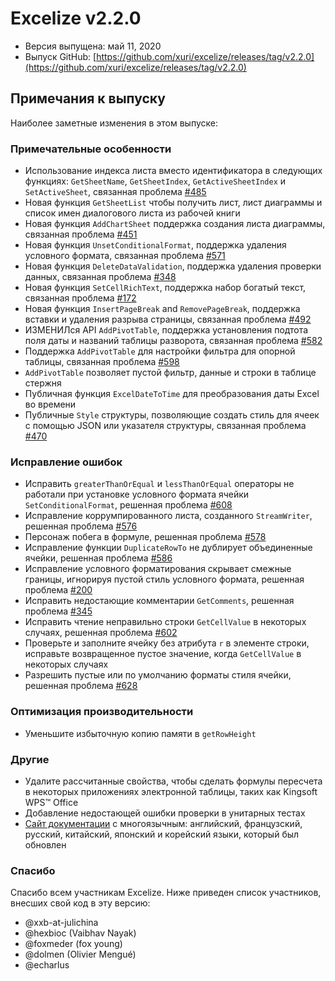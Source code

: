 # Excelize v2.2.0

* Версия выпущена: май 11, 2020
* Выпуск GitHub: [https://github.com/xuri/excelize/releases/tag/v2.2.0](https://github.com/xuri/excelize/releases/tag/v2.2.0)

## Примечания к выпуску

Наиболее заметные изменения в этом выпуске:

### Примечательные особенности

* Использование индекса листа вместо идентификатора в следующих функциях: `GetSheetName`, `GetSheetIndex`, `GetActiveSheetIndex` и `SetActiveSheet`, связанная проблема [#485](https://github.com/xuri/excelize/issues/485)
* Новая функция `GetSheetList` чтобы получить лист, лист диаграммы и список имен диалогового листа из рабочей книги
* Новая функция `AddChartSheet` поддержка создания листа диаграммы, связанная проблема [#451](https://github.com/xuri/excelize/issues/451)
* Новая функция `UnsetConditionalFormat`, поддержка удаления условного формата, связанная проблема [#571](https://github.com/xuri/excelize/issues/571)
* Новая функция `DeleteDataValidation`, поддержка удаления проверки данных, связанная проблема [#348](https://github.com/xuri/excelize/issues/348)
* Новая функция `SetCellRichText`, поддержка набор богатый текст, связанная проблема [#172](https://github.com/xuri/excelize/issues/172)
* Новая функция `InsertPageBreak` and `RemovePageBreak`, поддержка вставки и удаления разрыва страницы, связанная проблема [#492](https://github.com/xuri/excelize/issues/492)
* ИЗМЕНИЛся API `AddPivotTable`, поддержка установления подтота поля даты и названий таблицы разворота, связанная проблема [#582](https://github.com/xuri/excelize/issues/582)
* Поддержка `AddPivotTable` для настройки фильтра для опорной таблицы, связанная проблема [#598](https://github.com/xuri/excelize/issues/598)
* `AddPivotTable` позволяет пустой фильтр, данные и строки в таблице стержня
* Публичная функция `ExcelDateToTime` для преобразования даты Excel во времени
* Публичные `Style` структуры, позволяющие создать стиль для ячеек с помощью JSON или указателя структуры, связанная проблема [#470](https://github.com/xuri/excelize/issues/470)

### Исправление ошибок

* Исправить `greaterThanOrEqual` и `lessThanOrEqual` операторы не работали при установке условного формата ячейки `SetConditionalFormat`, решенная проблема [#608](https://github.com/xuri/excelize/issues/608)
* Исправление коррумпированного листа, созданного `StreamWriter`, решенная проблема [#576](https://github.com/xuri/excelize/issues/576)
* Персонаж побега в формуле, решенная проблема [#578](https://github.com/xuri/excelize/issues/578)
* Исправление функции `DuplicateRowTo` не дублирует объединенные ячейки, решенная проблема [#586](https://github.com/xuri/excelize/issues/586)
* Исправление условного форматирования скрывает смежные границы, игнорируя пустой стиль условного формата, решенная проблема [#200](https://github.com/xuri/excelize/issues/200)
* Исправить недостающие комментарии `GetComments`, решенная проблема [#345](https://github.com/xuri/excelize/issues/345)
* Исправить чтение неправильно строки `GetCellValue` в некоторых случаях, решенная проблема [#602](https://github.com/xuri/excelize/issues/602)
* Проверьте и заполните ячейку без атрибута `r` в элементе строки, исправьте возвращенное пустое значение, когда `GetCellValue` в некоторых случаях
* Разрешить пустые или по умолчанию форматы стиля ячейки, решенная проблема [#628](https://github.com/xuri/excelize/issues/628)

### Оптимизация производительности

* Уменьшите избыточную копию памяти в `getRowHeight`

### Другие

* Удалите рассчитанные свойства, чтобы сделать формулы пересчета в некоторых приложениях электронной таблицы, таких как Kingsoft WPS&trade; Office
* Добавление недостающей ошибки проверки в унитарных тестах
* [Сайт документации](https://xuri.me/excelize) с многоязычным: английский, французский, русский, китайский, японский и корейский языки, который был обновлен

### Спасибо

Спасибо всем участникам Excelize. Ниже приведен список участников, внесших свой код в эту версию:

* @xxb-at-julichina
* @hexbioc (Vaibhav Nayak)
* @foxmeder (fox young)
* @dolmen (Olivier Mengué)
* @echarlus
